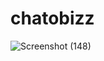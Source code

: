 # chatobizz

![Screenshot (148)](https://user-images.githubusercontent.com/94395350/178515361-bee2b5e3-9976-4aa3-8b93-423cc5016de4.png)
